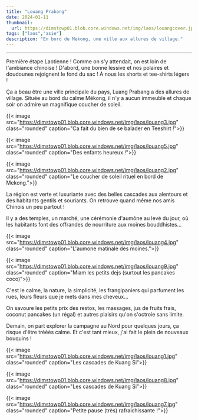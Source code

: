 ```yaml
---
title: "Louang Prabang"
date: 2024-01-11
thumbnail:
  url: https://dimstowp01.blob.core.windows.net/img/laos/louangcover.jpg
tags: ["laos","asie"]
description: "En bord de Mekong, une ville aux allures de village."
---
```

---

Première étape Laotienne !
Comme on s'y attendait, on est loin de l'ambiance chinoise !
D'abord, une bonne lessive et nos polaires et doudounes rejoignent le fond du sac ! À nous les shorts et tee-shirts légers !

Ça a beau être une ville principale du pays, Luang Prabang a des allures de village.
Située au bord du calme Mékong, il n'y a aucun immeuble et chaque soir on admire un magnifique coucher de soleil.

{{< image src="https://dimstowp01.blob.core.windows.net/img/laos/louang3.jpg" class="rounded" caption="Ca fait du bien de se balader en Teeshirt !">}}

{{< image src="https://dimstowp01.blob.core.windows.net/img/laos/louang5.jpg" class="rounded" caption="Des enfants heureux !">}}

{{< image src="https://dimstowp01.blob.core.windows.net/img/laos/louang2.jpg" class="rounded" caption="Le coucher de soleil rituel en bord de Mekong.">}}

La région est verte et luxuriante avec des belles cascades aux alentours et des habitants gentils et souriants. On retrouve quand même nos amis Chinois un peu partout !

Il y a des temples, un marché, une cérémonie d'aumône au levé du jour, où les habitants font des offrandes de nourriture aux moines bouddhistes...

{{< image src="https://dimstowp01.blob.core.windows.net/img/laos/louang4.jpg" class="rounded" caption="L'aumone matinale des moines.">}}

{{< image src="https://dimstowp01.blob.core.windows.net/img/laos/louang9.jpg" class="rounded" caption="Miam les petits dejs (surtout les pancakes coco)">}}

C'est le calme, la nature, la simplicité, les frangipaniers qui parfument les rues, leurs fleurs que je mets dans mes cheveux...

On savoure les petits prix des restos, les massages, jus de fruits frais, coconut pancakes (un régal) et autres plaisirs qu'on s'octroie sans limite.

Demain, on part explorer la campagne au Nord pour quelques jours, ça risque d'être trèèès calme. Et c'est tant mieux, j'ai fait le plein de nouveaux bouquins !

{{< image src="https://dimstowp01.blob.core.windows.net/img/laos/louang1.jpg" class="rounded" caption="Les cascades de Kuang Si">}}

{{< image src="https://dimstowp01.blob.core.windows.net/img/laos/louang8.jpg" class="rounded" caption="Les cascades de Kuang Si">}}

{{< image src="https://dimstowp01.blob.core.windows.net/img/laos/louang7.jpg" class="rounded" caption="Petite pause (très) rafraichissante !">}}

